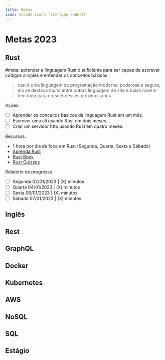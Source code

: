 ```yaml
---
title: Metas
icon: vscode-icons:file-type-codekit
---
```


# Metas 2023

## Rust

#meta: aprender a linguagem Rust o suficiente para ser capaz de escrever códigos simples e entender os conceitos básicos.

> rust é uma linguagem de programação moderna, poderosa e segura, ela se destaca muito entre outras linguagem de alto e baixo nível e tem tudo para crescer nesses próximos anos.

Ações:

- [ ] Aprender os conceitos básicos da linguagem Rust em um mês.
- [ ] Escrever uma cli usando Rust em dois meses.
- [ ] Criar um servidor http usando Rust em quatro meses.

Recursos:

- 1 hora por dia de foco em Rust (Segunda, Quarta, Sexta e Sábado)
- [Aprenda Rust](https://www.youtube.com/watch?v=zWXloY0sslE&list=PLjSf4DcGBdiGCNOrCoFgtj0KrUq1MRUME)
- [Rust Book](https://rust-book.cs.brown.edu/title-page.html)
- [Rust Quizzes](https://rust-book.cs.brown.edu/)

Relatório de progresso:

- [ ] Segunda 02/01/2023 | (X) minutos
- [ ] Quarta 04/01/2023 | (X) minutos
- [ ] Sexta 06/01/2023 | (X) minutos
- [ ] Sábado 07/01/2023 | (X) minutos

## Inglês

## Rest

## GraphQL

## Docker

## Kubernetes

## AWS

## NoSQL

## SQL

## Estágio